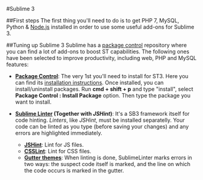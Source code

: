 #Sublime 3

##First steps
The first thing you'll need to do is to get PHP 7, MySQL, Python & [Node.js](https://docs.npmjs.com/getting-started/installing-node) installed in order to use some useful add-ons for Sublime 3.

##Tuning up Sublime 3
Sublime has a [package control](https://packagecontrol.io) repository where you can find a lot of add-ons to boost ST capabilities. The following ones have been selected to improve productivity, including web, PHP and MySQL features:

* **[Package Control](https://packagecontrol.io/)**: The very 1st you'll need to install for ST3. Here you can find its [installation instructions](https://packagecontrol.io/installation). Once installed, you can install/uninstall packages. Run **cmd + shift + p** and type "install", select **Package Control : Install Package** option. Then type the package you want to install.

* **[Sublime Linter](https://packagecontrol.io/packages/SublimeLinter) (Together with *JSHint*)**: It's a SB3 framework itself for code hinting. *Linters*, like *JSHint*, must be installed separatelly. Your code can be linted as you type (before saving your changes) and any errors are highlighted immediately.

	* **[JSHint](https://packagecontrol.io/packages/JSHint)**: Lint for JS files.
	* **[CSSLint](https://github.com/CSSLint/csslint)**: Lint for CSS files.
	* **[Gutter themes](http://www.sublimelinter.com/en/latest/gutter_themes.html)**: When linting is done, SublimeLinter marks errors in two ways: the suspect code itself is marked, and the line on which the code occurs is marked in the gutter.